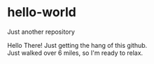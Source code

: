 # hello-world
Just another repository

Hello There! Just getting the hang of this github.  
Just walked over 6 miles, so I'm ready to relax.
